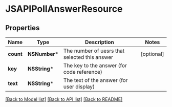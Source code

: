# JSAPIPollAnswerResource

## Properties
Name | Type | Description | Notes
------------ | ------------- | ------------- | -------------
**count** | **NSNumber*** | The number of uesrs that selected this answer | [optional] 
**key** | **NSString*** | The key to the answer (for code reference) | 
**text** | **NSString*** | The text of the answer (for user display) | 

[[Back to Model list]](../README.md#documentation-for-models) [[Back to API list]](../README.md#documentation-for-api-endpoints) [[Back to README]](../README.md)



